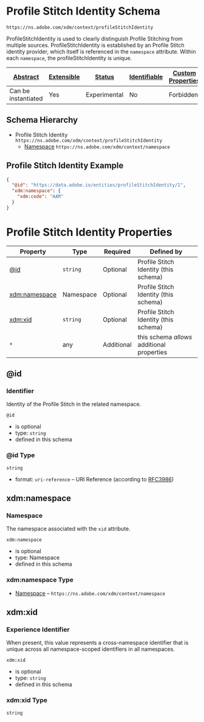 
# Profile Stitch Identity Schema

```
https://ns.adobe.com/xdm/context/profileStitchIdentity
```

ProfileStitchIdentity is used to clearly distinguish Profile Stitching from multiple sources. ProfileStitchIdentity is established by an Profile Stitch identity provider, which itself is referenced in the `namespace` attribute. Within each `namespace`, the profileStitchIdentity is unique.

| [Abstract](../../abstract.md) | [Extensible](../../extensions.md) | [Status](../../status.md) | [Identifiable](../../id.md) | [Custom Properties](../../extensions.md) | [Additional Properties](../../extensions.md) | Defined In |
|-------------------------------|-----------------------------------|---------------------------|-----------------------------|------------------------------------------|----------------------------------------------|------------|
| Can be instantiated | Yes | Experimental | No | Forbidden | Permitted | [context/profilestitchidentity.schema.json](context/profilestitchidentity.schema.json) |
## Schema Hierarchy

* Profile Stitch Identity `https://ns.adobe.com/xdm/context/profileStitchIdentity`
  * [Namespace](namespace.schema.md) `https://ns.adobe.com/xdm/context/namespace`


## Profile Stitch Identity Example
```json
{
  "@id": "https://data.adobe.io/entities/profileStitchIdentity/1",
  "xdm:namespace": {
    "xdm:code": "AAM"
  }
}
```

# Profile Stitch Identity Properties

| Property | Type | Required | Defined by |
|----------|------|----------|------------|
| [@id](#id) | `string` | Optional | Profile Stitch Identity (this schema) |
| [xdm:namespace](#xdmnamespace) | Namespace | Optional | Profile Stitch Identity (this schema) |
| [xdm:xid](#xdmxid) | `string` | Optional | Profile Stitch Identity (this schema) |
| `*` | any | Additional | this schema *allows* additional properties |

## @id
### Identifier

Identity of the Profile Stitch in the related namespace.

`@id`
* is optional
* type: `string`
* defined in this schema

### @id Type


`string`
* format: `uri-reference` – URI Reference (according to [RFC3986](https://tools.ietf.org/html/rfc3986))






## xdm:namespace
### Namespace

The namespace associated with the `xid` attribute.

`xdm:namespace`
* is optional
* type: Namespace
* defined in this schema

### xdm:namespace Type


* [Namespace](namespace.schema.md) – `https://ns.adobe.com/xdm/context/namespace`





## xdm:xid
### Experience Identifier

When present, this value represents a cross-namespace identifier that is unique across all namespace-scoped identifiers in all namespaces.

`xdm:xid`
* is optional
* type: `string`
* defined in this schema

### xdm:xid Type


`string`





